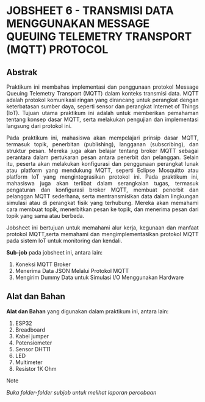 # JOBSHEET 6 - TRANSMISI DATA MENGGUNAKAN MESSAGE QUEUING TELEMETRY TRANSPORT (MQTT) PROTOCOL

## Abstrak
<p align="justify">Praktikum ini membahas implementasi dan penggunaan protokol Message Queuing Telemetry Transport (MQTT) dalam konteks transmisi data. MQTT adalah protokol komunikasi ringan yang dirancang untuk perangkat dengan keterbatasan sumber daya, seperti sensor dan perangkat Internet of Things (IoT). Tujuan utama praktikum ini adalah untuk memberikan pemahaman tentang konsep dasar MQTT, serta melakukan pengujian dan implementasi langsung dari protokol ini.</p>

<p align="justify">Pada praktikum ini, mahasiswa akan mempelajari prinsip dasar MQTT, termasuk topik, penerbitan (publishing), langganan (subscribing), dan struktur pesan. Mereka juga akan belajar tentang broker MQTT sebagai perantara dalam pertukaran pesan antara penerbit dan pelanggan. Selain itu, peserta akan melakukan konfigurasi dan penggunaan perangkat lunak atau platform yang mendukung MQTT, seperti Eclipse Mosquitto atau platform IoT yang mengintegrasikan protokol ini. Pada praktikum ini, mahasiswa juga akan terlibat dalam serangkaian tugas, termasuk pengaturan dan konfigurasi broker MQTT, membuat penerbit dan pelanggan MQTT sederhana, serta mentransmisikan data dalam lingkungan simulasi atau di perangkat fisik yang terhubung. Mereka akan memahami cara membuat topik, menerbitkan pesan ke topik, dan menerima pesan dari topik yang sama atau berbeda.</p>

<p align="justify">Jobsheet ini bertujuan untuk memahami alur kerja, kegunaan dan manfaat protokol MQTT,serta memahami dan mengimplementasikan protokol MQTT pada sistem IoT untuk monitoring dan kendali.</p>

**Sub-job** pada jobsheet ini, antara lain:
1. Koneksi MQTT Broker
2. Menerima Data JSON Melalui Protokol MQTT
3. Mengirim Dummy Data untuk Simulasi I/O Menggunakan Hardware

## Alat dan Bahan
**Alat dan Bahan** yang digunakan dalam praktikum ini, antara lain:
1) ESP32
2) Breadboard
3) Kabel jumper
4) Potensiometer
5) Sensor DHT11
6) LED
7) Multimeter
8) Resistor 1K Ohm

> [!NOTE]  
> *Buka folder-folder subjob untuk melihat laporan percobaan*
